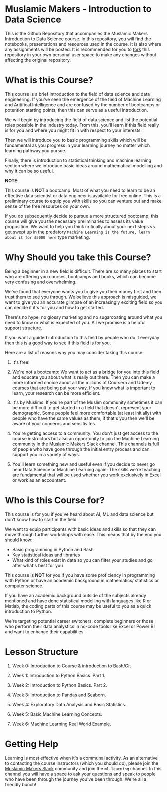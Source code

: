 # Muslamic Makers - Introduction to Data Science

This is the Github Repository that accompanies the Muslamic Makers Introduction to Data Science course. In this repository, you will find the notebooks, presentations and resources used in the course. It is also where any assignments will be posted. It is recommended for you to [fork](https://docs.github.com/en/get-started/quickstart/fork-a-repo) this repository in your own personal user space to make any changes without affecting the original repository. 

# What is this Course?

This course is a brief introduction to the field of data science and data engineering. If you've seen the emergence of the field of Machine Learning and Aritifical Intelligence and are confused by the number of bootcamps or potention starting points, then this can serve as a useful introduction.

We will begin by introducing the field of data science and list the potential roles possible in the industry today. From this, you'll learn if this field really is for you and where you might fit in with respect to your interests.

Then we will introduce you to basic programming skills which will be fundamental as you progress in your learning journey no matter which learning pathway you pursue. 

Finally, there is introduction to statistical thinking and machine learning section where we introduce basic ideas around mathematical modelling and why it can be so useful.

**NOTE**: 

This course is **NOT** a bootcamp. Most of what you need to learn to be an effective data scientist or data engineer is available for free online. This is a preliminary course to equip you with skills so you can venture out and make sense of the free resources on your own.

If you do subsequently decide to pursue a more structured bootcamp, this course will give you the necessary preliminaries to assess its value proposition. We want to help you think critically about your next steps vs get swept up in the predatory `Machine Learning is the future, learn about it for $5000 here` type marketing. 

# Why Should you take this Course? 

Being a beginner in a new field is difficult. There are so many places to start who are offering you courses, bootcamps and books, which can become very confusing and overwhelming. 

We've found that everyone wants you to give you their money first and then trust them to see you through. We believe this approach is misguided, we want to give you an accurate glimpse of an increasingly exciting field so you can decide if it's for you and how to get started. 

There's no hype, no glossy marketing and no sugarcoating around what you need to know or what is expected of you. All we promise is a helpful support structure. 

If you want a guided introduction to this field by people who do it everyday then this is a good way to see if this field is for you.

Here are a list of reasons why you may consider taking this course:

1. It's free!

2. We're not a bootcamp: We want to act as a bridge for you into this field and educate you about what is really out there. Then you can make a more informed choice about all the millions of Coursera and Udemy courses that are being put your way. If you know what is important to learn, your research can be more efficient.

3. It's by Muslims: If you're part of the Muslim community sometimes it can be more difficult to get started in a field that doesn't represent your demographic. Some people feel more comfortable (at least initially) with people who have the same values as them, if that's you then we'll be aware of your concerns and sensitivites.

4. You're getting access to a community: You don't just get access to the course instructors but also an opportunity to join the Machine Learning community in the Muslamic Makers Slack channel. This channels is full of people who have gone through the initial entry process and can support you in a variety of ways.

5. You'll learn something new and useful even if you decide to never go near Data Science or Machine Learning again: The skills we're teaching are fundamental that will be used whether you work exclusively in Excel or work as an accountant.

# Who is this Course for?

This course is for you if you've heard about AI, ML and data science but don’t know how to start in the field. 

We want to equip participants with basic ideas and skills so that they can move through further workshops with ease. This means that by the end you should know:

- Basic programming in Python and Bash
- Key statistical ideas and libraries
- What kind of roles exist in data so you can filter your studies and go after what's best for you

This course is **NOT** for you if you have some proficiency in programming with Python or have an academic background in mathematics/ statistics or computer science.

If you have an academic background outside of the subjects already mentioned and have done statistical modelling with languages like R or Matlab, the coding parts of this course may be useful to you as a quick introduction to Python.

We're targeting potential career switchers, complete beginners or those who perform their data analystics in no-code tools like Excel or Power BI and want to enhance their capabilities.

# Lesson Structure

1. Week 0: Introduction to Course & introduction to Bash/Git 

2. Week 1: Introduction to Python Basics. Part 1.

3. Week 2: Introduction to Python Basics. Part 2.

4. Week 3: Introduction to Pandas and Seaborn.

5. Week 4: Exploratory Data Analysis and Basic Statistics.

6. Week 5: Basic Machine Learning Concepts.

7. Week 6: Machine Learning Real World Example.

# Getting Help

Learning is most effective when it's a communal activity. As an alternative to contacting the course instructors (which you should do), please join the [Muslamic Makers Slack](https://muslamicmakers.com/join-our-slack/) community and join the `ml-learning` channel. In this channel you will have a space to ask your questions and speak to people who have been through the journey you've been through. We're all a friendly bunch!

